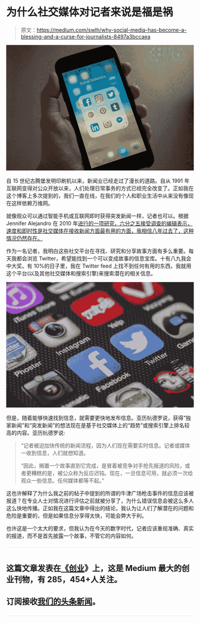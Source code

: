 # 为什么社交媒体对记者来说是福是祸

> 原文：<https://medium.com/swlh/why-social-media-has-become-a-blessing-and-a-curse-for-journalists-8497a3bccaea>

![](img/fa554b6214ebab8c4a6b610b48fbd083.png)

自 15 世纪古腾堡发明印刷机以来，新闻业已经走过了漫长的道路。自从 1991 年互联网变得对公众开放以来，人们处理日常事务的方式已经完全改变了。正如我在这个博客上多次提到的，我们一直在线，在我们的个人和职业生活中从来没有像现在这样依赖万维网。

就像观众可以通过智能手机或互联网即时获得突发新闻一样，记者也可以。根据 Jennifer Alejandro 在 2010 年[进行的一项研究，六分之五接受调查的编辑表示，速度和即时性是社交媒体在接收新闻方面最有用的方面，我相信八年过去了，这种情况仍然存在。](http://reutersinstitute.politics.ox.ac.uk/sites/default/files/research/files/Journalism%2520in%2520the%2520Age%2520of%2520Social%2520Media.pdf)

作为一名记者，我明白这些社交平台在寻找、研究和分享故事方面有多么重要。每天我都会浏览 Twitter，希望能找到一个可以变成故事的信息宝库。十有八九我会中大奖。有 10%的日子里，我在 Twitter feed 上找不到任何有用的东西，我就用这个平台(以及其他社交媒体和搜索引擎)来搜索潜在的相关信息。

![](img/6b71a4ffb2426d8f3b90964dc30e490a.png)

但是，随着能够快速找到信息，就需要更快地发布信息。亚历杭德罗说，获得“独家新闻”和“突发新闻”的想法现在是基于社交媒体上的“趋势”或搜索引擎上排名较高的内容。亚历杭德罗说:

> “记者被迫加快传统的新闻流程，因为人们现在需要实时信息。记者或媒体一收到信息，人们就想知道。
> 
> “因此，搁置一个故事直到它完成，是冒着被竞争对手抢先报道的风险，或者更糟糕的是，被公众称为反应迟钝。现在，一旦信息可用，就必须一次给观众一些信息。任何媒体都等不起。”

这也许解释了为什么我之前的帖子中提到的所谓的牛津广场枪击事件的信息应该被报道？在专业人士对情况进行评估之前就被分享了，为什么错误信息会被这么多人这么快地传播。正如我在这篇文章中得出的结论，我认为让人们了解潜在的问题和危险是重要的，但是如果信息分享得太快，可能会弊大于利。

也许这是一个太大的要求，但我认为在今天的数字时代，记者应该重视准确、真实的报道，而不是首先披露一个故事，不管它的内容如何。

![](img/731acf26f5d44fdc58d99a6388fe935d.png)

## 这篇文章发表在[《创业](https://medium.com/swlh)》上，这是 Medium 最大的创业刊物，有 285，454+人关注。

## 订阅接收[我们的头条新闻](http://growthsupply.com/the-startup-newsletter/)。

![](img/731acf26f5d44fdc58d99a6388fe935d.png)